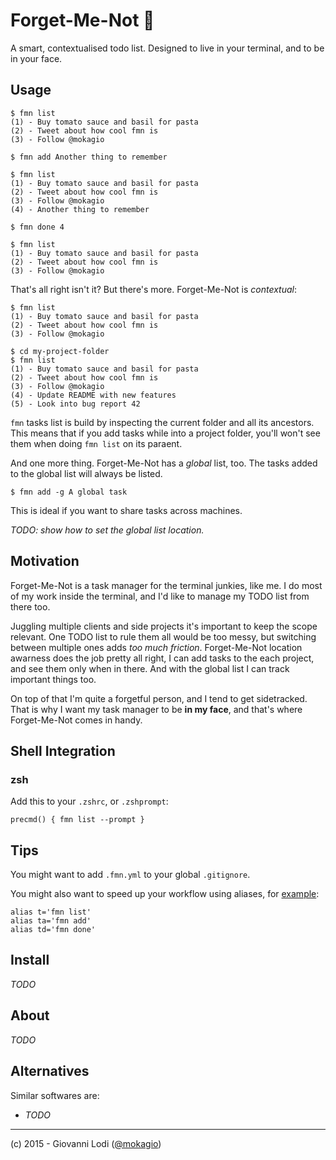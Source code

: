 # Forget-Me-Not 🌸

A smart, contextualised todo list. Designed to live in your terminal, and to be in your face.

## Usage

```
$ fmn list
(1) - Buy tomato sauce and basil for pasta
(2) - Tweet about how cool fmn is
(3) - Follow @mokagio

$ fmn add Another thing to remember

$ fmn list
(1) - Buy tomato sauce and basil for pasta
(2) - Tweet about how cool fmn is
(3) - Follow @mokagio
(4) - Another thing to remember

$ fmn done 4

$ fmn list
(1) - Buy tomato sauce and basil for pasta
(2) - Tweet about how cool fmn is
(3) - Follow @mokagio
```

That's all right isn't it? But there's more. Forget-Me-Not is *contextual*:

```
$ fmn list
(1) - Buy tomato sauce and basil for pasta
(2) - Tweet about how cool fmn is
(3) - Follow @mokagio

$ cd my-project-folder
$ fmn list
(1) - Buy tomato sauce and basil for pasta
(2) - Tweet about how cool fmn is
(3) - Follow @mokagio
(4) - Update README with new features
(5) - Look into bug report 42
```

`fmn` tasks list is build by inspecting the current folder and all its ancestors. This means that if you add tasks while into a project folder, you'll won't see them when doing `fmn list` on its paraent.

And one more thing. Forget-Me-Not has a *global* list, too. The tasks added to the global list will always be listed.

```
$ fmn add -g A global task
```

This is ideal if you want to share tasks across machines.

_TODO: show how to set the global list location._

## Motivation

Forget-Me-Not is a task manager for the terminal junkies, like me. I do most of my work inside the terminal, and I'd like to manage my TODO list from there too.

Juggling multiple clients and side projects it's important to keep the scope relevant. One TODO list to rule them all would be too messy, but switching between multiple ones adds _too much friction_. Forget-Me-Not location awarness does the job pretty all right, I can add tasks to the each project, and see them only when in there. And with the global list I can track important things too.

On top of that I'm quite a forgetful person, and I tend to get sidetracked. That is why I want my task manager to be **in my face**, and that's where Forget-Me-Not comes in handy.

## Shell Integration

### zsh

Add this to your `.zshrc`, or `.zshprompt`:

```
precmd() { fmn list --prompt }
```

## Tips

You might want to add `.fmn.yml` to your global `.gitignore`.

You might also want to speed up your workflow using aliases, for [example](https://github.com/mokagio/dotfiles/blob/master/aliases):

```
alias t='fmn list'
alias ta='fmn add'
alias td='fmn done'
```

## Install

_TODO_

## About

_TODO_

## Alternatives

Similar softwares are:

* _TODO_

---

(c) 2015 - Giovanni Lodi ([@mokagio](https://twitter.com/mokagio))
